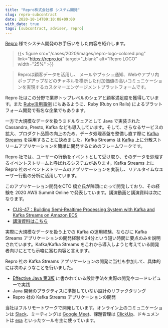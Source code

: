```yaml
---
title: "Repro株式会社様 システム開発"
slug: repro-subcontract
date: 2020-10-14T09:10:08+09:00
with_date: true
tags: [subcontract, adviser, repro]
---
```


[Repro](https://repro.io/) 様でシステム開発のお手伝いをした内容を紹介します。

> {{< figure src="/cases/2020/images/repro-logo-colored.png" link="https://repro.io/" target="_blank" alt="Repro LOGO" width="25%" >}}

> Reproは顧客データを活用し、 メールやプッシュ通知、Webやアプリ内ポップアップなどのチャネルを横断した付加価値の高いコミュニケーションを実現するカスタマーエンゲージメントプラットフォームです。

Repro 社はこの分野で業界トップレベルのシェアと顧客満足度を獲得しています。また [Ruby活用事例](https://www.ruby.or.jp/ja/showcase/case49.html) にもあるように、Ruby (Ruby on Rails) によるプラットフォーム開発で有名な企業でもあります。

一方で大規模なデータを扱うミドルウェアとして Java で実装された Cassandra, Presto, Kafka なども導入しています。そして、さらなるサービスの拡大、プロダクト品質の向上のため、データ処理基盤を整備し直す際に [Kafka Streams](https://kafka.apache.org/documentation/streams/) を採用することに決めました。Kafka Streams は [Kafka](https://kafka.apache.org/) 上に分散ストリームアプリケーションを簡単に開発するためのフレームワークです。

Repro 社では、ユーザーの行動をイベントとして受け取り、そのデータを処理するイベントストリームと呼ばれるシステムがあります。Kafka Streams 上に Repro 社のイベントストリームのアプリケーションを実装し、リアルタイムなユーザー行動の分析に活用しています。

このアプリケーション開発をCTO 橋立氏が陣頭にたって開発しており、その経験を 2020 AWS Summit Online で発表しています。講演動画と講演資料は次になります。

* [CUS-47：Building Semi-Realtime Processing System with Kafka and Kafka Streams on Amazon ECS](https://resources.awscloud.com/vidyard-all-players/cus-47-aws-summit-online-2020-repro-inc)
* [講演資料はこちら](https://pages.awscloud.com/rs/112-TZM-766/images/CUS-47_AWS_Summit_Online_2020_Repro-inc.pdf)

実際に大規模なデータを扱う上での Kafka の運用経験、ならびに Kafka Streams アプリケーションの開発経験を24分という短い時間に要点のみを説明されています。Kafka/Kafka Streams をこれから導入しようと考えている開発者向けにとても示唆に富む内容と言えます。

Repro 社の Kafka Streams アプリケーションの開発に当社も参加して、具体的には次のようなことを行いました。

* [Effective Java 第3版](https://www.maruzen-publishing.co.jp/item/?book_no=303054) に書かれている設計手法を実際の開発やコードレビューで実践
* Java 開発のプラクティスに準拠していない設計のリファクタリング
* Repro 社の Kafka Streams アプリケーションの開発

当社はフルリモートワークで開発しています。オンライン上のコミュニケーションは [Slack](https://slack.com/)、ミーティングは [Google Meet](https://workspace.google.com/products/meet/)、課題管理は [ClickUp](https://clickup.com/)、ドキュメントは [esa](https://esa.io/) といったツールを主に使っています。
